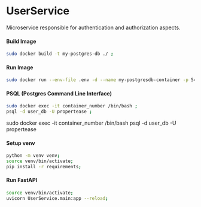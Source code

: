 # UserService
Microservice responsible for authentication and authorization aspects.

#### Build Image
```bash
sudo docker build -t my-postgres-db ./ ;
```

#### Run Image
```bash
sudo docker run --env-file .env -d --name my-postgresdb-container -p 5432:5432 my-postgres-db ;
```

#### PSQL (Postgres Command Line Interface)
```bash
sudo docker exec -it container_number /bin/bash ;
psql -d user_db -U propertease ;
```
sudo docker exec -it container_number /bin/bash
psql -d user_db -U propertease

#### Setup venv
```bash
python -m venv venv;
source venv/bin/activate;
pip install -r requirements;
```

#### Run FastAPI
```bash
source venv/bin/activate;
uvicorn UserService.main:app --reload;
```


